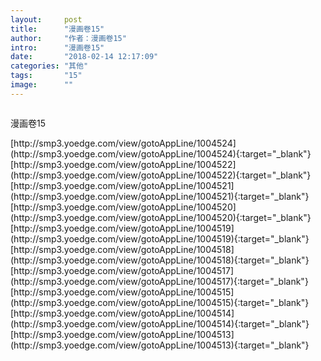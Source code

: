 ```yaml
---
layout:     post
title:      "漫画卷15"
author:     "作者：漫画卷15"
intro:      "漫画卷15"
date:       "2018-02-14 12:17:09"
categories: "其他"
tags:       "15"
image:      ""
---
```

<div style="text-align: center">
<p><img src=""/></p>
</div>
<p class="post-meta">
<span>漫画卷15</span>
</p>
[http://smp3.yoedge.com/view/gotoAppLine/1004524](http://smp3.yoedge.com/view/gotoAppLine/1004524){:target="_blank"}
[http://smp3.yoedge.com/view/gotoAppLine/1004522](http://smp3.yoedge.com/view/gotoAppLine/1004522){:target="_blank"}
[http://smp3.yoedge.com/view/gotoAppLine/1004521](http://smp3.yoedge.com/view/gotoAppLine/1004521){:target="_blank"}
[http://smp3.yoedge.com/view/gotoAppLine/1004520](http://smp3.yoedge.com/view/gotoAppLine/1004520){:target="_blank"}
[http://smp3.yoedge.com/view/gotoAppLine/1004519](http://smp3.yoedge.com/view/gotoAppLine/1004519){:target="_blank"}
[http://smp3.yoedge.com/view/gotoAppLine/1004518](http://smp3.yoedge.com/view/gotoAppLine/1004518){:target="_blank"}
[http://smp3.yoedge.com/view/gotoAppLine/1004517](http://smp3.yoedge.com/view/gotoAppLine/1004517){:target="_blank"}
[http://smp3.yoedge.com/view/gotoAppLine/1004515](http://smp3.yoedge.com/view/gotoAppLine/1004515){:target="_blank"}
[http://smp3.yoedge.com/view/gotoAppLine/1004514](http://smp3.yoedge.com/view/gotoAppLine/1004514){:target="_blank"}
[http://smp3.yoedge.com/view/gotoAppLine/1004513](http://smp3.yoedge.com/view/gotoAppLine/1004513){:target="_blank"}


